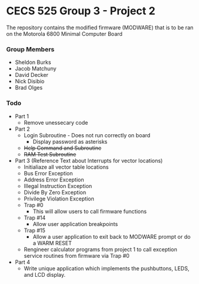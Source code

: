 # CECS 525 Group 3 - Project 2

The repository contains the modified firmware (MODWARE) that is to be ran on the Motorola 6800 Minimal Computer Board

### Group Members
* Sheldon Burks
* Jacob Matchuny
* David Decker
* Nick Disibio
* Brad Olges

### Todo
* Part 1
    * Remove unessecary code
* Part 2
    * Login Subroutine - Does not run correctly on board
    	* Display password as asterisks
    * ~~Help Command and Subroutine~~
    * ~~RAM Test Subroutine~~
* Part 3 (Reference Text about Interrupts for vector locations)
    * Initialiaze all vector table locations
    * Bus Error Exception
    * Address Error Exception
    * Illegal Instruction Exception
    * Divide By Zero Exception
    * Privilege Violation Exception
    * Trap #0
    	* This will allow users to call firmware functions
    * Trap #14
        * Allow user application breakpoints
    * Trap #15
        * Allow a user application to exit back to MODWARE prompt or do a WARM RESET
    * Rengineer calculator programs from project 1 to call exception service routines 
    from firmware via Trap #0
* Part 4
    * Write unique application which implements the pushbuttons, LEDS, and LCD display.
